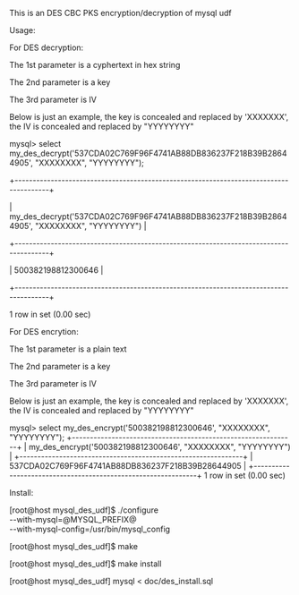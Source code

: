 This is an DES CBC PKS encryption/decryption of mysql udf

Usage:

For DES decryption:

The 1st parameter is a cyphertext in hex string

The 2nd parameter is a key

The 3rd parameter is IV

Below is just an example, the key is concealed and replaced by 'XXXXXXX', the IV is concealed and replaced by "YYYYYYYY"

mysql> select my_des_decrypt('537CDA02C769F96F4741AB88DB836237F218B39B28644905', "XXXXXXXX", "YYYYYYYY");

+---------------------------------------------------------------------------------------+

| my_des_decrypt('537CDA02C769F96F4741AB88DB836237F218B39B28644905', "XXXXXXXX", "YYYYYYYY") |

+---------------------------------------------------------------------------------------+

| 500382198812300646                                                                    |

+---------------------------------------------------------------------------------------+

1 row in set (0.00 sec)

For DES encrytion:

The 1st parameter is a plain text

The 2nd parameter is a key

The 3rd parameter is IV

Below is just an example, the key is concealed and replaced by 'XXXXXXX', the IV is concealed and replaced by "YYYYYYYY"

mysql> select my_des_encrypt('500382198812300646', "XXXXXXXX", "YYYYYYYY");
+--------------------------------------------------------------+
| my_des_encrypt('500382198812300646', "XXXXXXXX", "YYYYYYYY") |
+--------------------------------------------------------------+
| 537CDA02C769F96F4741AB88DB836237F218B39B28644905             |
+--------------------------------------------------------------+
1 row in set (0.00 sec)


Install:

[root@host mysql_des_udf]$ ./configure \
        --with-mysql=@MYSQL_PREFIX@ \
        --with-mysql-config=/usr/bin/mysql_config

[root@host mysql_des_udf]$ make

[root@host mysql_des_udf]$ make install

[root@host mysql_des_udf] mysql < doc/des_install.sql
